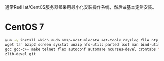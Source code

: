 通常RedHat/CentOS服务器都采用最小化安装操作系统，然后做基本定制安装。

# CentOS 7

```bash
yum -y install which sudo nmap-ncat mlocate net-tools rsyslog file ntp ntpdate \
wget tar bzip2 screen sysstat unzip nfs-utils parted lsof man bind-utils \
gcc gcc-c++ make telnet flex autoconf automake ncurses-devel crontabs \
zlib-devel git
```